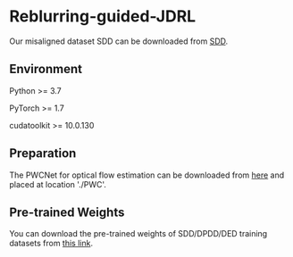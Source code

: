 # Reblurring-guided-JDRL

Our misaligned dataset SDD can be downloaded from [SDD](https://pan.baidu.com/s/1eIof_DDJWeP18eRtQxxtOw?pwd=i3mw).

## Environment
Python >= 3.7

PyTorch >= 1.7

cudatoolkit >= 10.0.130

## Preparation

The PWCNet for optical flow estimation can be downloaded from [here](https://pan.baidu.com/s/15STg4jvrC7rN9atk4wa0QA?pwd=r648) and placed at location './PWC'.

## Pre-trained Weights

You can download the pre-trained weights of SDD/DPDD/DED training datasets from [this link](https://pan.baidu.com/s/1bzapKMoCEt0Hf4MWvvl-3A?pwd=7ttz).
